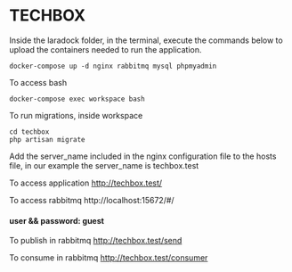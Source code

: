 # TECHBOX

Inside the laradock folder, in the terminal, execute the commands below to upload the containers needed to run the application.

```
docker-compose up -d nginx rabbitmq mysql phpmyadmin
```

To access bash

````
docker-compose exec workspace bash
````

To run migrations, inside workspace

````
cd techbox
php artisan migrate
````


Add the server_name included in the nginx configuration file to the hosts file, in our example the server_name is techbox.test

To access application
http://techbox.test/

To access rabbitmq
http://localhost:15672/#/

#### user && password: guest

To publish in rabbitmq
http://techbox.test/send

To consume in rabbitmq
http://techbox.test/consumer


